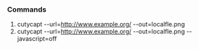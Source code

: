 ### Commands

1. cutycapt --url=http://www.example.org/ --out=localfle.png
2. cutycapt --url=http://www.example.org/ --out=localfle.png --javascript=off
